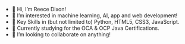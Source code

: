 - 👋 Hi, I’m Reece Dixon!
- 👀 I’m interested in machine learning, AI, app and web development!
- 🌟 Key Skills in (but not limited to) Python, HTML5, CSS3, JavaScript.
- 🌱 Currently studying for the OCA & OCP Java Certifications.
- 💞️ I’m looking to collaborate on anything!

<!---
Redxn-95/Redxn-95 is a ✨ special ✨ repository because its `README.md` (this file) appears on your GitHub profile.
You can click the Preview link to take a look at your changes.
--->
